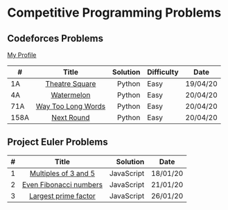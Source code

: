 # Competitive Programming Problems

## Codeforces Problems
[My Profile](https://codeforces.com/profile/veryogita)

| #   |                    Title                                             | Solution | Difficulty| Date     |
| --- |:--------------------------------------------------------------------:|---------:|-----------|----------|
| 1A  | [Theatre Square](https://codeforces.com/problemset/problem/1/A)      | Python   | Easy      | 19/04/20 |
| 4A  | [Watermelon](https://codeforces.com/problemset/problem/4/A)          | Python   | Easy      | 20/04/20 |
| 71A | [Way Too Long Words](https://codeforces.com/problemset/problem/71/A) | Python   | Easy      | 20/04/20 |
| 158A| [Next Round](https://codeforces.com/problemset/problem/158/A)        | Python   | Easy      | 20/04/20 |


## Project Euler Problems

| #   |                    Title                                             | Solution   | Date     |
| --- |:--------------------------------------------------------------------:|-----------:|----------|
| 1   | [Multiples of 3 and 5](https://projecteuler.net/problem=1)           | JavaScript | 18/01/20 |
| 2   | [Even Fibonacci numbers](https://projecteuler.net/problem=2)         | JavaScript | 21/01/20 |
| 3   | [Largest prime factor](https://projecteuler.net/problem=3)           | JavaScript | 26/01/20 |

